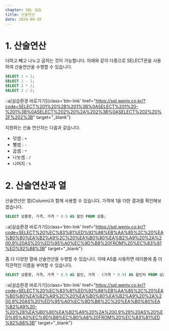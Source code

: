 ```yaml
---
chapter: SQL 실습
title: 산술연산
date: 2024-09-30
---
```


# 1. 산술연산

더하고 빼고 나누고 곱하는 것이 가능합니다. 아래와 같이 다중으로 SELECT문을 사용하여 산술연산을 수행할 수 있습니다.

```sql
SELECT 1 + 1;
SELECT 1 - 1;
SELECT 2 * 2;
SELECT 2 / 2;
```
::a[실습환경 바로가기]{class='btn-link' href="https://sql.weniv.co.kr/?code=SELECT%201%20%2B%201%3B%0ASELECT%201%20-%201%3B%0ASELECT%202%20%2A%202%3B%0ASELECT%202%20%2F%202%3B" target="\_blank"}

지원하는 산술 연산자는 다음과 같습니다.

- 덧셈 : `+`
- 뺄셈 : `-`
- 곱셈 : `*`
- 나눗셈 : `/`
- 나머지 : `%`

# 2. 산술연산과 열

산술연산은 열(Column)과 함께 사용할 수 있습니다. 가격에 1을 더한 결과를 확인해보겠습니다.

```sql
SELECT 상품명, 가격, 가격 * 0.9 AS 할인 FROM 상품;
```
::a[실습환경 바로가기]{class='btn-link' href="https://sql.weniv.co.kr/?code=SELECT%20%EC%83%81%ED%92%88%EB%AA%85%2C%20%EA%B0%80%EA%B2%A9%2C%20%EA%B0%80%EA%B2%A9%20%2A%200.9%20AS%20%ED%95%A0%EC%9D%B8%20FROM%20%EC%83%81%ED%92%88%3B" target="\_blank"}

좀 더 다양한 열에 산술연산을 수행할 수 있습니다. 이때 AS를 사용하면 테이블에 좀 더 직관적인 이름을 부여할 수 있습니다.

```sql
SELECT 상품명, 가격, 가격 * 0.9 AS 할인, 가격 - (가격 * 0.9) AS 할인차 FROM 상품;
```
::a[실습환경 바로가기]{class='btn-link' href="https://sql.weniv.co.kr/?code=SELECT%20%EC%83%81%ED%92%88%EB%AA%85%2C%20%EA%B0%80%EA%B2%A9%2C%20%EA%B0%80%EA%B2%A9%20%2A%200.9%20AS%20%ED%95%A0%EC%9D%B8%2C%20%EA%B0%80%EA%B2%A9%20-%20%28%EA%B0%80%EA%B2%A9%20%2A%200.9%29%20AS%20%ED%95%A0%EC%9D%B8%EC%B0%A8%20FROM%20%EC%83%81%ED%92%88%3B" target="\_blank"}


